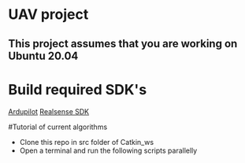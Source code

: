 # UAV project

## This project assumes that you are working on Ubuntu 20.04

# Build required SDK's
[Ardupilot](https://docs.google.com/document/d/1ihAxgX1y3yRMqRnX1yWfk9WDaxZt8JmtFyEddi13SWw/edit)
[Realsense SDK](https://www.mouser.com/applications/getting-started-with-realsense-d455/)

#Tutorial of current algorithms
+ Clone this repo in src folder of Catkin_ws
+ Open a terminal and run the following scripts parallelly


